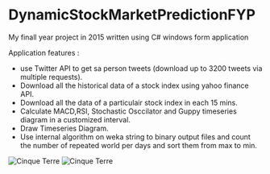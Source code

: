 # DynamicStockMarketPredictionFYP
My finall year project in 2015 written using C# windows form application




Application features : 
<ul>
<li>use Twitter API to get sa person tweets (download up to 3200 tweets via multiple requests).</li>
<li>Download all the historical data of a stock index using yahoo finance API. </li>
<li>Download all the data of a particulair stock index in each 15 mins.</li>
<li>Calculate MACD,RSI, Stochastic Osccilator and Guppy timeseries diagram in a customized interval.</li>
<li>Draw Timeseries Diagram.</li>
<li>Use internal algorithm on weka string to binary output files and count the number of repeated world per days and sort them from max to min.</li>
</ul>
<img src="https://s27.postimg.org/nwbealmur/salemandar_CSH.jpg" class="img-rounded" alt="Cinque Terre" >
<img src="https://s27.postimg.org/isb9fx4sj/All.png" class="img-rounded" alt="Cinque Terre" >



